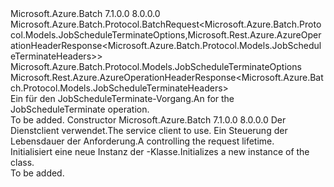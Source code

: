 <Type Name="JobScheduleTerminateBatchRequest" FullName="Microsoft.Azure.Batch.Protocol.BatchRequests.JobScheduleTerminateBatchRequest">
  <TypeSignature Language="C#" Value="public class JobScheduleTerminateBatchRequest : Microsoft.Azure.Batch.Protocol.BatchRequest&lt;Microsoft.Azure.Batch.Protocol.Models.JobScheduleTerminateOptions,Microsoft.Rest.Azure.AzureOperationHeaderResponse&lt;Microsoft.Azure.Batch.Protocol.Models.JobScheduleTerminateHeaders&gt;&gt;" />
  <TypeSignature Language="ILAsm" Value=".class public auto ansi beforefieldinit JobScheduleTerminateBatchRequest extends Microsoft.Azure.Batch.Protocol.BatchRequest`2&lt;class Microsoft.Azure.Batch.Protocol.Models.JobScheduleTerminateOptions, class Microsoft.Rest.Azure.AzureOperationHeaderResponse`1&lt;class Microsoft.Azure.Batch.Protocol.Models.JobScheduleTerminateHeaders&gt;&gt;" />
  <TypeSignature Language="DocId" Value="T:Microsoft.Azure.Batch.Protocol.BatchRequests.JobScheduleTerminateBatchRequest" />
  <TypeSignature Language="VB.NET" Value="Public Class JobScheduleTerminateBatchRequest&#xA;Inherits BatchRequest(Of JobScheduleTerminateOptions, AzureOperationHeaderResponse(Of JobScheduleTerminateHeaders))" />
  <TypeSignature Language="F#" Value="type JobScheduleTerminateBatchRequest = class&#xA;    inherit BatchRequest&lt;JobScheduleTerminateOptions, AzureOperationHeaderResponse&lt;JobScheduleTerminateHeaders&gt;&gt;" />
  <AssemblyInfo>
    <AssemblyName>Microsoft.Azure.Batch</AssemblyName>
    <AssemblyVersion>7.1.0.0</AssemblyVersion>
    <AssemblyVersion>8.0.0.0</AssemblyVersion>
  </AssemblyInfo>
  <Base>
    <BaseTypeName>Microsoft.Azure.Batch.Protocol.BatchRequest&lt;Microsoft.Azure.Batch.Protocol.Models.JobScheduleTerminateOptions,Microsoft.Rest.Azure.AzureOperationHeaderResponse&lt;Microsoft.Azure.Batch.Protocol.Models.JobScheduleTerminateHeaders&gt;&gt;</BaseTypeName>
    <BaseTypeArguments>
      <BaseTypeArgument TypeParamName="TOptions">Microsoft.Azure.Batch.Protocol.Models.JobScheduleTerminateOptions</BaseTypeArgument>
      <BaseTypeArgument TypeParamName="TResponse">Microsoft.Rest.Azure.AzureOperationHeaderResponse&lt;Microsoft.Azure.Batch.Protocol.Models.JobScheduleTerminateHeaders&gt;</BaseTypeArgument>
    </BaseTypeArguments>
  </Base>
  <Interfaces />
  <Docs>
    <summary>
            <span data-ttu-id="e9278-101">Ein <see cref="T:Microsoft.Azure.Batch.Protocol.IBatchRequest" /> für den JobScheduleTerminate-Vorgang.</span><span class="sxs-lookup"><span data-stu-id="e9278-101">An <see cref="T:Microsoft.Azure.Batch.Protocol.IBatchRequest" /> for the JobScheduleTerminate operation.</span></span>
            </summary>
    <remarks>To be added.</remarks>
  </Docs>
  <Members>
    <Member MemberName=".ctor">
      <MemberSignature Language="C#" Value="public JobScheduleTerminateBatchRequest (Microsoft.Azure.Batch.Protocol.BatchServiceClient serviceClient, System.Threading.CancellationToken cancellationToken);" />
      <MemberSignature Language="ILAsm" Value=".method public hidebysig specialname rtspecialname instance void .ctor(class Microsoft.Azure.Batch.Protocol.BatchServiceClient serviceClient, valuetype System.Threading.CancellationToken cancellationToken) cil managed" />
      <MemberSignature Language="DocId" Value="M:Microsoft.Azure.Batch.Protocol.BatchRequests.JobScheduleTerminateBatchRequest.#ctor(Microsoft.Azure.Batch.Protocol.BatchServiceClient,System.Threading.CancellationToken)" />
      <MemberSignature Language="F#" Value="new Microsoft.Azure.Batch.Protocol.BatchRequests.JobScheduleTerminateBatchRequest : Microsoft.Azure.Batch.Protocol.BatchServiceClient * System.Threading.CancellationToken -&gt; Microsoft.Azure.Batch.Protocol.BatchRequests.JobScheduleTerminateBatchRequest" Usage="new Microsoft.Azure.Batch.Protocol.BatchRequests.JobScheduleTerminateBatchRequest (serviceClient, cancellationToken)" />
      <MemberType>Constructor</MemberType>
      <AssemblyInfo>
        <AssemblyName>Microsoft.Azure.Batch</AssemblyName>
        <AssemblyVersion>7.1.0.0</AssemblyVersion>
        <AssemblyVersion>8.0.0.0</AssemblyVersion>
      </AssemblyInfo>
      <Parameters>
        <Parameter Name="serviceClient" Type="Microsoft.Azure.Batch.Protocol.BatchServiceClient" />
        <Parameter Name="cancellationToken" Type="System.Threading.CancellationToken" />
      </Parameters>
      <Docs>
        <param name="serviceClient"><span data-ttu-id="e9278-102">Der Dienstclient verwendet.</span><span class="sxs-lookup"><span data-stu-id="e9278-102">The service client to use.</span></span></param>
        <param name="cancellationToken"><span data-ttu-id="e9278-103">Ein <see cref="T:System.Threading.CancellationToken" /> Steuerung der Lebensdauer der Anforderung.</span><span class="sxs-lookup"><span data-stu-id="e9278-103">A <see cref="T:System.Threading.CancellationToken" /> controlling the request lifetime.</span></span></param>
        <summary>
            <span data-ttu-id="e9278-104">Initialisiert eine neue Instanz der <see cref="T:Microsoft.Azure.Batch.Protocol.BatchRequests.JobScheduleTerminateBatchRequest" />-Klasse.</span><span class="sxs-lookup"><span data-stu-id="e9278-104">Initializes a new instance of the <see cref="T:Microsoft.Azure.Batch.Protocol.BatchRequests.JobScheduleTerminateBatchRequest" /> class.</span></span>
            </summary>
        <remarks>To be added.</remarks>
      </Docs>
    </Member>
  </Members>
</Type>